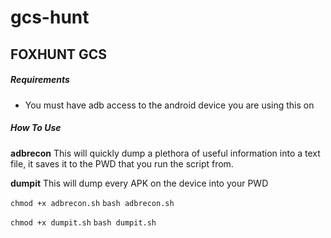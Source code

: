 # gcs-hunt

## FOXHUNT GCS

##### Requirements
- You must have adb access to the android device you are using this on

##### How To Use
**adbrecon**
This will quickly dump a plethora of useful information into a text file, it saves it to the PWD that you run the script from.

**dumpit**
This will dump every APK on the device into your PWD

`chmod +x adbrecon.sh`
`bash adbrecon.sh`

`chmod +x dumpit.sh`
`bash dumpit.sh`



